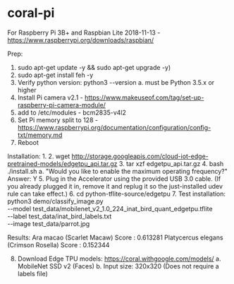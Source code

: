 # coral-pi

For Raspberry Pi 3B+ and Raspbian Lite 2018-11-13 - https://www.raspberrypi.org/downloads/raspbian/

Prep:
1. sudo apt-get update -y && sudo apt-get upgrade -y)
2. sudo apt-get install feh -y
3. Verify python version: python3 --version
   a. must be Python 3.5.x or higher
4. Install Pi camera v2.1 - https://www.makeuseof.com/tag/set-up-raspberry-pi-camera-module/
5. add to /etc/modules - bcm2835-v4l2
6. Set Pi memory split to 128 - https://www.raspberrypi.org/documentation/configuration/config-txt/memory.md
7. Reboot

Installation:
1. 
2. wget http://storage.googleapis.com/cloud-iot-edge-pretrained-models/edgetpu_api.tar.gz
3. tar xzf edgetpu_api.tar.gz
4. bash ./install.sh
   a. "Would you like to enable the maximum operating frequency?" Answer: Y
5. Plug in the Accelerator using the provided USB 3.0 cable. (If you already plugged it in, remove it and replug it so the just-installed udev rule can take effect.)
6. cd python-tflite-source/edgetpu
7. Test installation: 
python3 demo/classify_image.py \
--model test_data/mobilenet_v2_1.0_224_inat_bird_quant_edgetpu.tflite \
--label test_data/inat_bird_labels.txt \
--image test_data/parrot.jpg

Results:
Ara macao (Scarlet Macaw)
Score :  0.613281
Platycercus elegans (Crimson Rosella)
Score :  0.152344

8. Download Edge TPU models: https://coral.withgoogle.com/models/
   a. MobileNet SSD v2 (Faces)
   b. Input size: 320x320 (Does not require a labels file)




